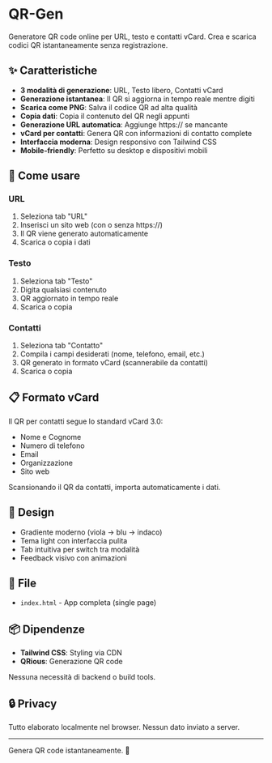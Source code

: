 # QR-Gen

Generatore QR code online per URL, testo e contatti vCard. Crea e scarica codici QR istantaneamente senza registrazione.

## ✨ Caratteristiche

- **3 modalità di generazione**: URL, Testo libero, Contatti vCard
- **Generazione istantanea**: Il QR si aggiorna in tempo reale mentre digiti
- **Scarica come PNG**: Salva il codice QR ad alta qualità
- **Copia dati**: Copia il contenuto del QR negli appunti
- **Generazione URL automatica**: Aggiunge https:// se mancante
- **vCard per contatti**: Genera QR con informazioni di contatto complete
- **Interfaccia moderna**: Design responsivo con Tailwind CSS
- **Mobile-friendly**: Perfetto su desktop e dispositivi mobili

## 🚀 Come usare

### URL
1. Seleziona tab "URL"
2. Inserisci un sito web (con o senza https://)
3. Il QR viene generato automaticamente
4. Scarica o copia i dati

### Testo
1. Seleziona tab "Testo"
2. Digita qualsiasi contenuto
3. QR aggiornato in tempo reale
4. Scarica o copia

### Contatti
1. Seleziona tab "Contatto"
2. Compila i campi desiderati (nome, telefono, email, etc.)
3. QR generato in formato vCard (scannerabile da contatti)
4. Scarica o copia

## 📋 Formato vCard

Il QR per contatti segue lo standard vCard 3.0:
- Nome e Cognome
- Numero di telefono
- Email
- Organizzazione
- Sito web

Scansionando il QR da contatti, importa automaticamente i dati.

## 🎨 Design

- Gradiente moderno (viola → blu → indaco)
- Tema light con interfaccia pulita
- Tab intuitiva per switch tra modalità
- Feedback visivo con animazioni

## 💾 File

- `index.html` - App completa (single page)

## 📦 Dipendenze

- **Tailwind CSS**: Styling via CDN
- **QRious**: Generazione QR code

Nessuna necessità di backend o build tools.

## 🔒 Privacy

Tutto elaborato localmente nel browser. Nessun dato inviato a server.

---

Genera QR code istantaneamente. 🔲